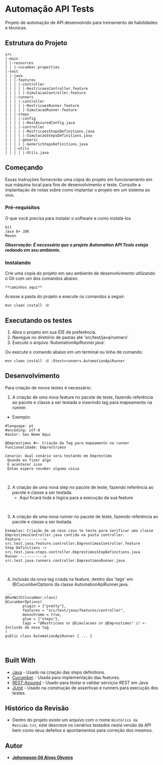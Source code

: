 # **Automação API Tests**

Projeto de automação de API desenvolvido para treinamento de habilidades e técnicas.


## Estrutura do Projeto
```
src
|-main
| |-resources
| | |-cucumber.properties
|-test
| |-java
| | |-features
| | | |-controller
| | | | |-RestricoesController.feature
| | | | |-SimulacaoController.feature
| | |-runners
| | | |-controller
| | | | |-RestricoesRunner.feature
| | | | |-SimulacaoRunner.feature
| | |-steps
| | | |-config
| | | | |-RestAssuredConfig.java
| | | |-controller
| | | | |-RestricoesStepsDefinitions.java
| | | | |-SimulacaoStepsDefinitions.java
| | | |-generic
| | | | |-GenericStepsDefinitions.java
| | |-utils
| | | | |-Utils.java
```


## Começando

Essas instruções fornecerão uma cópia do projeto em funcionamento em sua máquina local para fins de desenvolvimento e teste. Consulte a implantação de notas sobre como implantar o projeto em um sistema ao vivo.


### Pré-requisitos

O que você precisa para instalar o software e como instalá-los

```
Git
Java 8+ JDK
Maven
```
***Observação: É necessário que o projeto Automation API Tests esteja rodando em seu ambiente.*** 


### Instalando

Crie uma copia do projeto em seu ambiente de desenvolvimento utilizando o Git com um dos comandos abaixo:
``` 
**caminhos aqui**
```

Acesse a pasta do projeto e execute os comandos a seguir:
``` 
mvn clean install -U
```

## Executando os testes

1. Abra o projeto em sua IDE de preferência.
2. Navegue no diretório de pastas até 'src/test/java/runners'
3. Execute o arquivo 'AutomationApiRunner.java'.

Ou execute o comando abaixo em um terminal ou linha de comando:
```
mvn clean install -U -Dtest=runners.AutomationApiRunner
```

## Desenvolvimento

Para criação de novos testes é necessário: 

1. A criação de uma nova feature no pacote de teste, fazendo referência ao pacote e classe a ser testada e inserindo tag para mapeamento na runner.
- Exemplo:
```
#language: pt
#encoding: utf-8
#autor: Seu Nome Aqui

@Emprestimos #<- Criação da Tag para mapeamento na runner
Funcionalidade: Emprestrimos

Cenario: Qual cenário sera testando em Emprestimo
 Quando eu fizer algo
 E acontecer isso
 Entao espero receber alguma coisa
```
<br/>

2. A criação de uma nova step no pacote de teste, fazendo referência ao pacote e classe a ser testada.
    - Aqui ficará toda a lógica para a execução da sua feature
<br/>

3. A criação de uma nova runner no pacote de teste, fazendo referência ao pacote e classe a ser testada.
```
Exemplos: Criação de um novo caso te teste para verificar uma classe EmprestimosController.java contida na pasta controller.
Feature ----------> src.test.java.feature.controller.EmprestimosController.feature
Step Definitions -> src.test.java.steps.controller.EmprestimosStepDefinitions.java
Runner -----------> src.test.java.runners.controller.EmprestimosRunner.java
```
<br/>

4. Inclusão da nova tag criada na feature, dentro das 'tags' em @CucumberOptions da classe AutomationApiRunner.java.
```
...
@RunWith(Cucumber.class)
@CucumberOptions(
		plugin = {"pretty"}, 
		features = "src/test/java/features/controller", 
		monochrome = true, 
		glue = {"steps"}, 
		tags = "@Restricoes or @Simulacoes or @Emprestimos" // <- Inclusão da nova tag
)
public class AutomationApiRunner { ... }
```
<br/>

## Built With

* [Java](#https://www.java.com/pt-BR/) - Usado na criação das steps definitions.
* [Cucumber](#https://cucumber.io/) - Usada para implementação das features.
* [REST-Assured](#https://rest-assured.io/) - Usado para testar e validar serviços REST em Java
* [JUnit](#https://junit.org/junit4/) - Usado na construção de assertivas e runners para execução dos testes.

## Histórico da Revisão
- Dentro do projeto existe um arquivo com o nome `Histórico da Revisão.txt`, este descreve os cenários testados nesta versão da API bem como seus defeitos e apontamentos para correção dos mesmos.

## Autor

* [**Jehymeson Gil Alves Oliveira**](https://github.com/jehymes)
